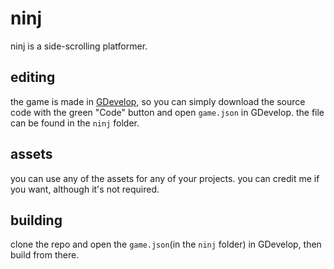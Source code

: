 # ninj
ninj is a side-scrolling platformer.

## editing
the game is made in [GDevelop](https://github.com/4ian/GDevelop), so you can simply download the source code with the green "Code" button and open `game.json` in GDevelop. the file can be found in the `ninj` folder.
## assets
you can use any of the assets for any of your projects. you can credit me if you want, although it's not required.

## building
clone the repo and open the `game.json`(in the `ninj` folder) in GDevelop, then build from there.
